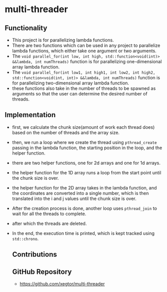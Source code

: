 # multi-threader
## Functionality
- This project is for parallelizing lambda functions.
- There are two functions which can be used in any project to parallelize lambda functions, which either take one argument or two arguments.
- The `void parallel_for(int low, int high, std::function<void(int)> &&lambda, int numThreads)` function is for parallelizing one-dimensional array lambda function.
- The `void parallel_for(int low1, int high1, int low2, int high2, std::function<void(int, int)> &&lambda, int numThreads)` function is for parallelizing two-dimensional array lambda function.
- these functions also take in the number of threads to be spawned as arguments so that the user can determine the desired number of threads.
## Implementation
- first, we calculate the chunk size(amount of work each thread does) based on the number of threads and the array size.
- then, we run a loop where we create the thread using `pthread_create` passing in the lambda function, the starting position in the loop, and the helper function.
- there are two helper functions, one for 2d arrays and one for 1d arrays.
- the helper function for the 1D array runs a loop from the start point until the chunk size is over.
- the helper function for the 2D array takes in the lambda function, and the coordinates are converted into a single number, which is then translated into the i and j values until the chunk size is over.
- After the creation process is done, another loop uses `pthread_join` to wait for all the threads to complete.
- after which the threads are deleted.
- In the end, the execution time is printed, which is kept tracked using `std::chrono`.
  ## Contributions
  
  ## GitHub Repository
  - https://github.com/xegtor/multi-threader
